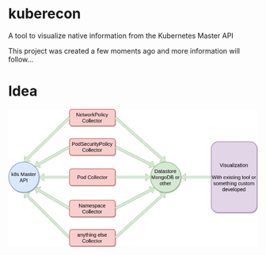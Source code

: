 # kuberecon
A tool to visualize native information from the Kubernetes Master API

This project was created a few moments ago and more information will follow...

# Idea
![A Sample Graph for the idea visualization ](https://github.com/dmlabs/kube-defcon/blob/master/kuberecon.png)
